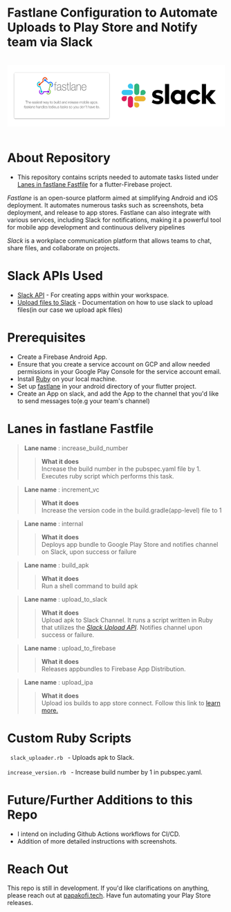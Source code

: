 # Fastlane Configuration to Automate Uploads to Play Store and Notify team via Slack

<br/>

<div style="display: flex; justify-content: space-between; flex-direction: row; width: 100%">
  <img src="./assets/fastlane.png" alt="Fastlane" style="width: 50%;">
  <img src="./assets/slack.webp" alt="Slack" style="width: 50%;">
</div>

<br/>

# About Repository
- This repository contains scripts needed to automate tasks listed under [Lanes in fastlane Fastfile](#lanes-in-fastlane-fastfile) for a flutter-Firebase project.

*Fastlane* is an open-source platform aimed at simplifying Android and iOS deployment. It automates numerous tasks such as screenshots, beta deployment, and release to app stores. Fastlane can also integrate with various services, including Slack for notifications, making it a powerful tool for mobile app development and continuous delivery pipelines

*Slack* is a workplace communication platform that allows teams to chat, share files, and collaborate on projects. 


# Slack APIs Used
- [Slack API](https://api.slack.com/) - For creating apps within your workspace.
- [Upload files to Slack](https://api.slack.com/methods/files.getUploadURLExternal) - Documentation on how to use slack to upload files(in our case we upload apk files)

# Prerequisites
- Create a Firebase Android App.
- Ensure that you create a service account on GCP and allow needed permissions in your Google Play Console for the service account email.
- Install [Ruby](https://www.ruby-lang.org/en/downloads/) on your local machine.
- Set up [fastlane](https://docs.fastlane.tools/getting-started/cross-platform/flutter/) in your android directory of your flutter project.
- Create an App on slack, and add the App to the channel that you'd like to send messages to(e.g your team's channel)

# Lanes in fastlane Fastfile
> **Lane name** : increase_build_number
>> **What it does** <br>
Increase the build number in the pubspec.yaml file by 1.
Executes ruby script which performs this task.

> **Lane name** : increment_vc
>> **What it does** <br>
Increase the version code in the build.gradle(app-level) file to 1

> **Lane name** : internal
>> **What it does** <br>
Deploys app bundle to Google Play Store and notifies channel on Slack, upon success or failure

> **Lane name** : build_apk
>> **What it does** <br>
Run a shell command to build apk

> **Lane name** : upload_to_slack
>> **What it does** <br>
Upload apk to Slack Channel. It runs a script written in Ruby that utilizes the *[Slack Upload API](https://api.slack.com/methods/files.getUploadURLExternal)*. Notifies channel upon success or failure.

> **Lane name** : upload_to_firebase
>> **What it does** <br>
Releases appbundles to Firebase App Distribution.

> **Lane name** : upload_ipa
>> **What it does** <br>
Upload ios builds to app store connect. Follow this link to [learn more.](https://docs.fastlane.tools/actions/pilot/)

# Custom Ruby Scripts
<code> slack_uploader.rb </code>  - Uploads apk to Slack. <br/>
<code> increase_version.rb </code>  - Increase build number by 1 in pubspec.yaml.

# Future/Further Additions to this Repo
- I intend on including Github Actions workflows for CI/CD.
- Addition of more detailed instructions with screenshots.

# Reach Out
This repo is still in development. If you'd like clarifications on anything, please reach out at [papakofi.tech](https://papakofi.tech). Have fun automating your Play Store releases.





